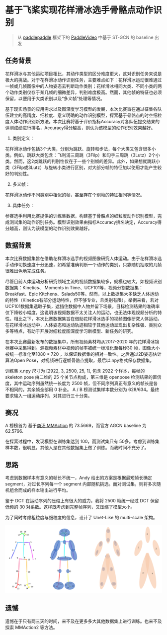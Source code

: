 # 基于飞桨实现花样滑冰选手骨骼点动作识别
> 从 [paddlepaddle](https://www.paddlepaddle.org.cn/) 框架下的 [PaddleVideo](https://github.com/PaddlePaddle/PaddleVideo) 中基于 ST-GCN 的 baseline 出发

## 任务背景

花样滑冰与其他运动项目相比，其动作类型的区分难度更大，这对识别任务来说是极大的挑战。对于花样滑冰动作识别任务，主要难点如下：花样滑冰运动很难通过一帧或几帧图像中的人物姿态去判断动作类别；花样滑冰相同大类、不同小类的两个动作类别仅存于某几帧的细微差异，判别难度极高。然而，其他帧的特征也必须保留，以便用于大类识别以及“多义帧”处理等情况。

基于现实场景的应用需求以及图深度学习模型的发展，本次比赛旨在通过征集各队伍建立的高精度、细粒度、意义明确的动作识别模型，探索基于骨骼点的时空细粒度人体动作识别新方法。本次比赛将基于评价指标Accuracy对各队伍提交结果的评测成绩进行排名，Accuracy得分越高，则认为该模型的动作识别效果越好。

1. 类别定义：

花样滑冰动作包括3个大类，分别为跳跃、旋转和步法，每个大类又包含很多小类。例如，跳跃大类包含：飞利浦三周跳（3Filp）和勾手三周跳（3Lutz）2个小类。然而，这2类跳跃的判别性仅在于一些个别帧的差异。此外，如果想就跳跃小类（3Filp或3Lutz）与旋转小类进行区别，对大部分帧的特征加以使用才能产生较好的判别性。

2. 多义帧：

花样滑冰动作不同类别中相似的帧，甚至存在个别帧的特征相同等情况。

3. 具体任务：

参赛选手利用比赛提供的训练集数据，构建基于骨骼点的细粒度动作识别模型，完成测试集的动作识别任务。模型识别效果由指标Accuracy排名决定，Accuracy得分越高，则认为该模型的动作识别效果越好。

## 数据背景

本次比赛数据集旨在借助花样滑冰选手的视频图像研究人体运动。由于花样滑冰选手动作切换速度十分迅速，如希望准确判断一个动作的类别，只靠随机抽取的几帧很难出色地完成任务。

尽管目前人体运动分析研究领域主流的视频数据集较多，规模也较大，如视频识别数据集：Kinetics、 Moments in Time、UCF101等，视频分割数据集：Breakfast、Epic Kitchens、Salads50等。然而，以上数据集大多缺乏人体运动的特性（Kinetics有部分运动特性，但不够专业，且类别有限）。举例来看，若对UCF101数据集选取子集，遮挡住数据中人物并留下场景，目标检测结果的准确率仅下降较小幅度，这说明该视频数据不太关注人的运动，也无法体现视频分析的特性。相比之下，本次比赛数据集旨在借助花样滑冰选手的视频图像研究人体运动。在花样滑冰运动中，人体姿态和运动轨迹相较于其他运动呈现出复杂性强、类别众多等特点，有助于开展对细粒度图深度学习新模型、新任务的研究。

在本次比赛最新发布的数据集中，所有视频素材均从2017-2020 年的花样滑冰锦标赛中采集得到。源视频素材中视频的帧率被统一标准化至每秒30 帧，图像大小被统一标准化至1080 * 720 ，以保证数据集的相对一致性。之后通过2D姿态估计算法Open Pose，对视频进行逐帧骨骼点提取，最后以.npy格式保存数据集。

训练集 x.npy 尺寸为 [2922, 3, 2500, 25, 1], 包含 2922 个样本，每帧的 skeleton pose 由二维的 25 个关节点构成，第三维是 openpose 检测结果的置信度，其中运动序列虽然统一长度为 2500 帧，但不同序列真正有意义的帧长是各不相同的，其余帧全部用 0 补全。 A / B 榜测试集样本数分别为 628/634。最终要求输入一组运动序列，对其进行三十分类。

## 赛况

A 榜榜首为 基于[商汤 MMAction](https://github.com/open-mmlab/mmaction2) 的 73.5669，而官方 AGCN baseline 为 62.5796. 

在探索过程中，发现模型在训练集达到 100，而测试集只有 50多。考虑到训练集样本数，很明显，其他人是在其他数据集上做了训练。而我时间不充分了。

## 思路

考虑到数据样本有意义的帧长不统一，Andy 给出的方案是根据最短帧长确定 segment，对过长序列每一个 segment 内部随机挑选。而对测试集，则将多次随机组合而成的样本输出进行平均。

鉴于 DCT 在运动序列的压缩上有很大的威力，我将 2500 帧统一经过 DCT 保留低频的 30 对系数。这样既考虑到完整帧序列，又压缩了模型大小。

为了同时考虑粗粒度与细粒度的信息，设计了 Unet-Like 的 multi-scale 架构。

![multi_scale_grouping_manner](./assets/multi_scale_grouping_manner.png)

## 遗憾

遗憾在于只有两三天的时间，来不及在更多多大其他数据集上进行训练。也来不及探索 MMAction2 等方法。


